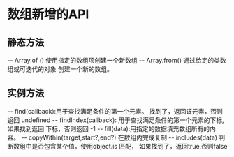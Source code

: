 # 数组新增的API

## 静态方法  
--  Array.of ()  使用指定的数组项创建一个新数组
--  Array.from() 通过给定的类数组或可迭代的对象 创建一个新的数组。

## 实例方法

-- find(callback):用于查找满足条件的第一个元素。 找到了，返回该元素，否则返回 undefined
-- findIndex(callback): 用于查找满足条件的第一个元素的下标,如果找到返回 下标，否则返回 -1
-- fill(data):用指定的数据填充数组所有的内容。
-- copyWithin(target,start?,end?) 在数组内完成复制
-- includes(data) 判断数组中是否包含某个值，使用object.is 匹配， 如果找到了，返回true,否则false